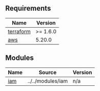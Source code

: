 <!-- BEGIN_TF_DOCS -->
## Requirements

| Name | Version |
|------|---------|
| <a name="requirement_terraform"></a> [terraform](#requirement\_terraform) | >= 1.6.0 |
| <a name="requirement_aws"></a> [aws](#requirement\_aws) | 5.20.0 |

## Modules

| Name | Source | Version |
|------|--------|---------|
| <a name="module_iam"></a> [iam](#module\_iam) | ../../modules/iam | n/a |
<!-- END_TF_DOCS -->
